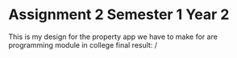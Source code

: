 # Assignment 2 Semester 1 Year 2
This is my design for the property app we have to
make for are programming module in college
final result:
/